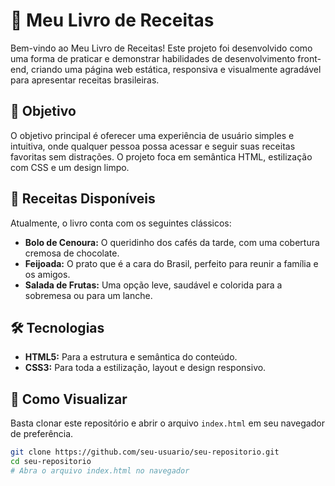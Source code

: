 # 📖 Meu Livro de Receitas

Bem-vindo ao Meu Livro de Receitas! Este projeto foi desenvolvido como uma forma de praticar e demonstrar habilidades de desenvolvimento front-end, criando uma página web estática, responsiva e visualmente agradável para apresentar receitas brasileiras.

## 🎯 Objetivo

O objetivo principal é oferecer uma experiência de usuário simples e intuitiva, onde qualquer pessoa possa acessar e seguir suas receitas favoritas sem distrações. O projeto foca em semântica HTML, estilização com CSS e um design limpo.

## 🍲 Receitas Disponíveis

Atualmente, o livro conta com os seguintes clássicos:

*   **Bolo de Cenoura:** O queridinho dos cafés da tarde, com uma cobertura cremosa de chocolate.
*   **Feijoada:** O prato que é a cara do Brasil, perfeito para reunir a família e os amigos.
*   **Salada de Frutas:** Uma opção leve, saudável e colorida para a sobremesa ou para um lanche.

## 🛠️ Tecnologias

*   **HTML5:** Para a estrutura e semântica do conteúdo.
*   **CSS3:** Para toda a estilização, layout e design responsivo.

## 🚀 Como Visualizar

Basta clonar este repositório e abrir o arquivo `index.html` em seu navegador de preferência.

```bash
git clone https://github.com/seu-usuario/seu-repositorio.git
cd seu-repositorio
# Abra o arquivo index.html no navegador
